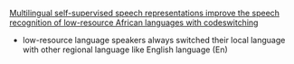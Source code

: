 [Multilingual self-supervised speech representations improve the speech recognition of low-resource African languages with codeswitching](https://openreview.net/forum?id=mtrmzEoSRk)

- low-resource language speakers always switched their local language with other regional language like English language (En)